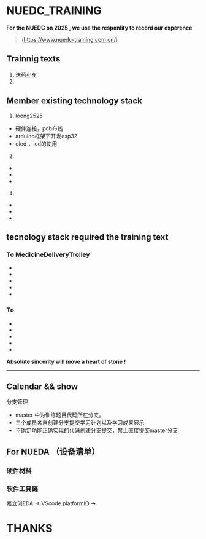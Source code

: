 # NUEDC_TRAINING
**For the NUEDC on 2025 , we use the responlity to record our experence**

> (https://www.nuedc-training.com.cn/)


## Trainnig texts
1.  [送药小车](https://www.nuedc-training.com.cn/index/news/details/new_id/259)
2.  

## Member existing technology stack
1.  loong2525
*  硬件连接，pcb布线
*  arduino框架下开发esp32
*  oled ，lcd的使用

2.  
*  
*  
* 

3.  
*  
* 
*  

## tecnology stack required the training text

### To MedicineDeliveryTrolley
*  
*  
*  
* 
* 
### To 
*  
*  
*  
*  
*  

**Absolute sincerity will move a heart of stone !**

****************************************************************************************

## Calendar && show

分支管理
* master 中为训练题目代码所在分支。
* 三个成员各自创建分支提交学习计划以及学习成果展示
* 不确定功能正确实现的代码创建分支提交，禁止直接提交master分支

## For NUEDA （设备清单）

### 硬件材料

### 软件工具链
嘉立创EDA -> VScode.platformIO ->  







# THANKS